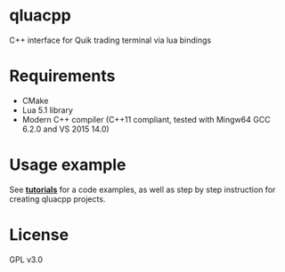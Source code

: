 # qluacpp
C++ interface for Quik trading terminal via lua bindings

# Requirements
- CMake
- Lua 5.1 library
- Modern C++ compiler (C++11 compliant, tested with Mingw64 GCC 6.2.0 and VS 2015 14.0)

# Usage example

See [**tutorials**](https://github.com/elelel/qluacpp-tutorial) for a code examples, as well as step by step instruction for creating qluacpp projects.

# License
GPL v3.0
